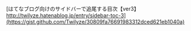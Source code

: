 [はてなブログ向けのサイドバーで追尾する目次【ver3】 http://twilyze.hatenablog.jp/entry/sidebar-toc-3](https://gist.github.com/Twilyze/30809fa76691983312dced621eb1040a)
